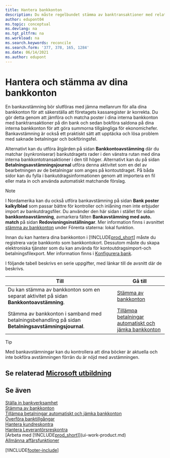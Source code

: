 ```yaml
---
title: Hantera bankkonton
description: Du måste regelbundet stämma av banktransaktioner med relaterade banktransaktioner i dina bankkonton.
author: edupont04
ms.topic: conceptual
ms.devlang: na
ms.tgt_pltfrm: na
ms.workload: na
ms.search.keywords: reconcile
ms.search.form: '377, 378, 165, 1284'
ms.date: 06/14/2021
ms.author: edupont
---
```

# <a name="manage-and-reconcile-your-bank-accounts"></a><a name="manage-and-reconcile-your-bank-accounts"></a>Hantera och stämma av dina bankkonton

En bankavstämning bör slutföras med jämna mellanrum för alla dina bankkonton för att säkerställa att företagets kassaregister är korrekta. Du gör detta genom att jämföra och matcha poster i dina interna bankkonton med banktransaktioner på din bank och sedan bokföra saldona på dina interna bankkonton för att göra summorna tillgängliga för ekonomichefer. Bankavstämning är också ett praktiskt sätt att upptäcka och lösa problem med saknade betalningar och bokföringsfel.

Alternativt kan du utföra åtgärden på sidan **Bankkontoavstämning** där du matchar (synkroniserar) bankutdragets rader i den vänstra rutan med dina interna bankkontotransaktioner i den till höger. Alternativt kan du på sidan **Betalningsavstämningsjournal** utföra denna aktivitet som en del av bearbetningen av de betalningar som anges på kontoutdraget. På båda sidor kan du fylla i bankutdragsinformationen genom att importera en fil eller mata in och använda automatiskt matchande förslag.

> [!NOTE]  
> I Nordamerika kan du också utföra bankavstämning på sidan **Bank poster kalkylblad** som passar bättre för kontroller och inlåning men inte erbjuder import av bankutdragsfiler. Du använder den här sidan i stället för sidan **bankkontoavstämning**, avmarkera fälten **Bankavstämning med auto. match** på sidan **Redovisningsinställningar**. Mer information finns i avsnittet [stämma av bankkonton](LocalFunctionality/UnitedStates/how-to-reconcile-bank-accounts.md) under Förenta staterna: lokal funktion.

Innan du kan hantera dina bankkonton i [!INCLUDE[prod_short](includes/prod_short.md)] måste du registrera varje bankkonto som bankkontokort. Dessutom måste du skapa elektroniska tjänster som du kan använda för kontoutdragsimport-och betalningsfilexport. Mer information finns i [Konfigurera bank](bank-setup-banking.md).

I följande tabell beskrivs en serie uppgifter, med länkar till de avsnitt där de beskrivs.

| Till | Gå till |
| --- | --- |
| Du kan stämma av bankkonton som en separat aktivitet på sidan **Bankkontoavstämning**. |[Stämma av bankkonton](bank-how-reconcile-bank-accounts-separately.md) |
| Stämma av bankkonton i samband med betalningsbehandling på sidan **Betalningsavstämningsjournal**. |[Tillämpa betalningar automatiskt och jämka bankkonton](receivables-apply-payments-auto-reconcile-bank-accounts.md) |

> [!TIP]
> Med bankavstämningar kan du kontrollera att dina böcker är aktuella och inte bokföra avstämningen förrän du är nöjd med avstämningen.

## <a name="see-related-microsoft-training"></a><a name="see-related-microsoft-training"></a>Se relaterad [Microsoft utbildning](/training/paths/reconcile-bank-accounts-dynamics-365-business-central/)

## <a name="see-also"></a><a name="see-also"></a>Se även

[Ställa in bankverksamhet](bank-setup-banking.md)  
[Stämma av bankkonton](bank-how-reconcile-bank-accounts-separately.md)  
[Tillämpa betalningar automatiskt och jämka bankkonton](receivables-apply-payments-auto-reconcile-bank-accounts.md)  
[Överföra banktillgångar](bank-how-transfer-bank-funds.md)  
[Hantera kundreskontra](receivables-manage-receivables.md)  
[Hantera Leverantörsreskontra](payables-manage-payables.md)  
[Arbeta med [!INCLUDE[prod_short](includes/prod_short.md)]](ui-work-product.md)  
[Allmänna affärsfunktioner](ui-across-business-areas.md)


[!INCLUDE[footer-include](includes/footer-banner.md)]
